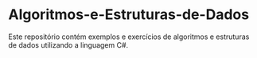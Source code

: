 # Algoritmos-e-Estruturas-de-Dados
Este repositório contém exemplos e exercícios de algoritmos e estruturas de dados utilizando a linguagem C#.
